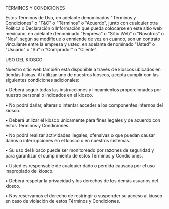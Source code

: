 ﻿TÉRMINOS Y CONDICIONES

Estos Términos de Uso, en adelante denominados "Términos y Condiciones" o "T&C" o "Términos" o "Acuerdo", junto con cualquier otra Política o Declaración o Información que pueda colocarse en este sitio web mexicano, en adelante denominado "Empresa" o "Sitio Web" o "Nosotros" o "Nos", según se modifique o enmiende de vez en cuando, son un contrato vinculante entre la empresa y usted, en adelante denominado "Usted" o "Usuario" o "Su" o "Comprador" o "Cliente".




USO DEL KIOSCO

Nuestro sitio web también está disponible a través de kioscos ubicados en tiendas físicas. Al utilizar uno de nuestros kioscos, acepta cumplir con las siguientes condiciones adicionales:

• Deberá seguir todas las instrucciones y lineamientos proporcionados por nuestro personal o indicados en el kiosco.

• No podrá dañar, alterar o intentar acceder a los componentes internos del kiosco.


• Deberá utilizar el kiosco únicamente para fines legales y de acuerdo con estos Términos y Condiciones.

• No podrá realizar actividades ilegales, ofensivas o que puedan causar daños o interrupciones en el kiosco o en nuestros sistemas.

• Su uso del kiosco puede ser monitoreado por razones de seguridad y para garantizar el cumplimiento de estos Términos y Condiciones.

• Usted es responsable de cualquier daño o pérdida causada por el uso inapropiado del kiosco.

• Deberá respetar la privacidad y los derechos de los demás usuarios del kiosco.

• Nos reservamos el derecho de restringir o suspender su acceso al kiosco en caso de violación de estos Términos y Condiciones.
